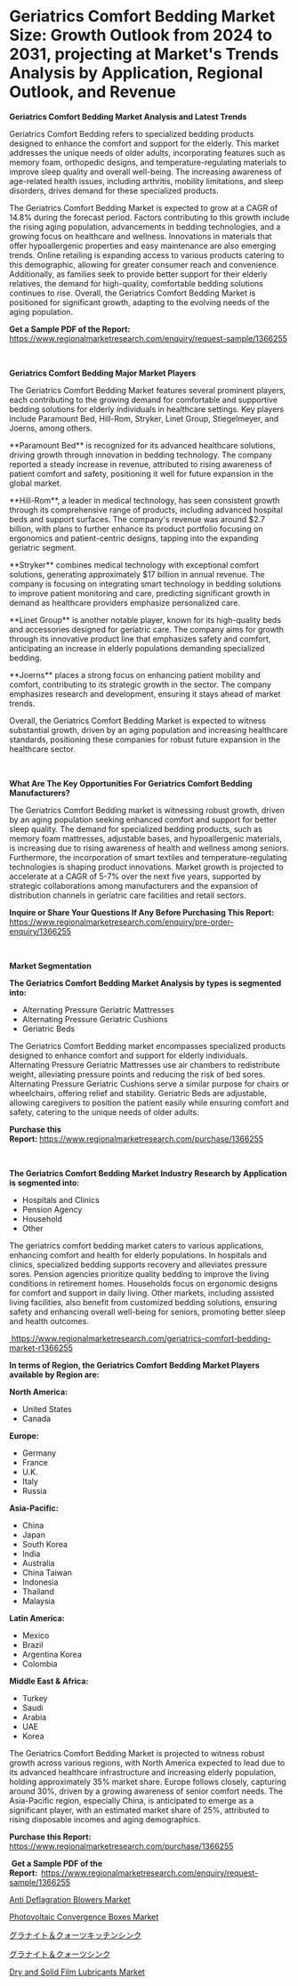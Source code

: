 <p><h1>Geriatrics Comfort Bedding Market Size: Growth Outlook from 2024 to 2031, projecting at Market's Trends Analysis by Application, Regional Outlook, and Revenue</h1></p><p><strong>Geriatrics Comfort Bedding Market Analysis and Latest Trends</strong></p>
<p><p>Geriatrics Comfort Bedding refers to specialized bedding products designed to enhance the comfort and support for the elderly. This market addresses the unique needs of older adults, incorporating features such as memory foam, orthopedic designs, and temperature-regulating materials to improve sleep quality and overall well-being. The increasing awareness of age-related health issues, including arthritis, mobility limitations, and sleep disorders, drives demand for these specialized products.</p><p>The Geriatrics Comfort Bedding Market is expected to grow at a CAGR of 14.8% during the forecast period. Factors contributing to this growth include the rising aging population, advancements in bedding technologies, and a growing focus on healthcare and wellness. Innovations in materials that offer hypoallergenic properties and easy maintenance are also emerging trends. Online retailing is expanding access to various products catering to this demographic, allowing for greater consumer reach and convenience. Additionally, as families seek to provide better support for their elderly relatives, the demand for high-quality, comfortable bedding solutions continues to rise. Overall, the Geriatrics Comfort Bedding Market is positioned for significant growth, adapting to the evolving needs of the aging population.</p></p>
<p><strong>Get a Sample PDF of the Report:&nbsp;</strong> <a href="https://www.regionalmarketresearch.com/enquiry/request-sample/1366255">https://www.regionalmarketresearch.com/enquiry/request-sample/1366255</a></p>
<p>&nbsp;</p>
<p><strong>Geriatrics Comfort Bedding Major Market Players</strong></p>
<p><p>The Geriatrics Comfort Bedding Market features several prominent players, each contributing to the growing demand for comfortable and supportive bedding solutions for elderly individuals in healthcare settings. Key players include Paramount Bed, Hill-Rom, Stryker, Linet Group, Stiegelmeyer, and Joerns, among others.</p><p>**Paramount Bed** is recognized for its advanced healthcare solutions, driving growth through innovation in bedding technology. The company reported a steady increase in revenue, attributed to rising awareness of patient comfort and safety, positioning it well for future expansion in the global market.</p><p>**Hill-Rom**, a leader in medical technology, has seen consistent growth through its comprehensive range of products, including advanced hospital beds and support surfaces. The company's revenue was around $2.7 billion, with plans to further enhance its product portfolio focusing on ergonomics and patient-centric designs, tapping into the expanding geriatric segment.</p><p>**Stryker** combines medical technology with exceptional comfort solutions, generating approximately $17 billion in annual revenue. The company is focusing on integrating smart technology in bedding solutions to improve patient monitoring and care, predicting significant growth in demand as healthcare providers emphasize personalized care.</p><p>**Linet Group** is another notable player, known for its high-quality beds and accessories designed for geriatric care. The company aims for growth through its innovative product line that emphasizes safety and comfort, anticipating an increase in elderly populations demanding specialized bedding.</p><p>**Joerns** places a strong focus on enhancing patient mobility and comfort, contributing to its strategic growth in the sector. The company emphasizes research and development, ensuring it stays ahead of market trends.</p><p>Overall, the Geriatrics Comfort Bedding Market is expected to witness substantial growth, driven by an aging population and increasing healthcare standards, positioning these companies for robust future expansion in the healthcare sector.</p></p>
<p>&nbsp;</p>
<p><strong>What Are The Key Opportunities For Geriatrics Comfort Bedding Manufacturers?</strong></p>
<p><p>The Geriatrics Comfort Bedding market is witnessing robust growth, driven by an aging population seeking enhanced comfort and support for better sleep quality. The demand for specialized bedding products, such as memory foam mattresses, adjustable bases, and hypoallergenic materials, is increasing due to rising awareness of health and wellness among seniors. Furthermore, the incorporation of smart textiles and temperature-regulating technologies is shaping product innovations. Market growth is projected to accelerate at a CAGR of 5-7% over the next five years, supported by strategic collaborations among manufacturers and the expansion of distribution channels in geriatric care facilities and retail sectors.</p></p>
<p><strong>Inquire or Share Your Questions If Any Before Purchasing This Report:</strong> <a href="https://www.regionalmarketresearch.com/enquiry/pre-order-enquiry/1366255">https://www.regionalmarketresearch.com/enquiry/pre-order-enquiry/1366255</a></p>
<p>&nbsp;</p>
<p><strong>Market Segmentation</strong></p>
<p><strong>The Geriatrics Comfort Bedding Market Analysis by types is segmented into:</strong></p>
<p><ul><li>Alternating Pressure Geriatric Mattresses</li><li>Alternating Pressure Geriatric Cushions</li><li>Geriatric Beds</li></ul></p>
<p><p>The Geriatrics Comfort Bedding market encompasses specialized products designed to enhance comfort and support for elderly individuals. Alternating Pressure Geriatric Mattresses use air chambers to redistribute weight, alleviating pressure points and reducing the risk of bed sores. Alternating Pressure Geriatric Cushions serve a similar purpose for chairs or wheelchairs, offering relief and stability. Geriatric Beds are adjustable, allowing caregivers to position the patient easily while ensuring comfort and safety, catering to the unique needs of older adults.</p></p>
<p><strong>Purchase this Report:&nbsp;</strong><a href="https://www.regionalmarketresearch.com/purchase/1366255">https://www.regionalmarketresearch.com/purchase/1366255</a></p>
<p>&nbsp;</p>
<p><strong>The Geriatrics Comfort Bedding Market Industry Research by Application is segmented into:</strong></p>
<p><ul><li>Hospitals and Clinics</li><li>Pension Agency</li><li>Household</li><li>Other</li></ul></p>
<p><p>The geriatrics comfort bedding market caters to various applications, enhancing comfort and health for elderly populations. In hospitals and clinics, specialized bedding supports recovery and alleviates pressure sores. Pension agencies prioritize quality bedding to improve the living conditions in retirement homes. Households focus on ergonomic designs for comfort and support in daily living. Other markets, including assisted living facilities, also benefit from customized bedding solutions, ensuring safety and enhancing overall well-being for seniors, promoting better sleep and health outcomes.</p></p>
<p><a href="https://www.regionalmarketresearch.com/geriatrics-comfort-bedding-market-r1366255">&nbsp;https://www.regionalmarketresearch.com/geriatrics-comfort-bedding-market-r1366255</a></p>
<p><strong>In terms of Region, the Geriatrics Comfort Bedding Market Players available by Region are:</strong></p>
<p>
    <p> <strong> North America: </strong>
        <ul>
            <li>United States</li>
            <li>Canada</li>
        </ul>
        </p> 
    <p> <strong> Europe: </strong>
        <ul>
            <li>Germany</li>
            <li>France</li>
            <li>U.K.</li>
            <li>Italy</li>
            <li>Russia</li>
        </ul>
        </p> 
    <p> <strong> Asia-Pacific: </strong>
        <ul>
            <li>China</li>
            <li>Japan</li>
            <li>South Korea</li>
            <li>India</li>
            <li>Australia</li>
            <li>China Taiwan</li>
            <li>Indonesia</li>
            <li>Thailand</li>
            <li>Malaysia</li>
        </ul>
        </p> 
    <p> <strong> Latin America: </strong>
        <ul>
            <li>Mexico</li>
            <li>Brazil</li>
            <li>Argentina Korea</li>
            <li>Colombia</li>
        </ul>
        </p> 
    <p> <strong> Middle East & Africa: </strong>
        <ul>
            <li>Turkey</li>
            <li>Saudi</li>
            <li>Arabia</li>
            <li>UAE</li>
            <li>Korea</li>
        </ul>
    </p>
    </p>
<p><p>The Geriatrics Comfort Bedding Market is projected to witness robust growth across various regions, with North America expected to lead due to its advanced healthcare infrastructure and increasing elderly population, holding approximately 35% market share. Europe follows closely, capturing around 30%, driven by a growing awareness of senior comfort needs. The Asia-Pacific region, especially China, is anticipated to emerge as a significant player, with an estimated market share of 25%, attributed to rising disposable incomes and aging demographics.</p></p>
<p><strong>Purchase this Report: </strong><a href="https://www.regionalmarketresearch.com/purchase/1366255">https://www.regionalmarketresearch.com/purchase/1366255</a></p>
<p>&nbsp;<strong>Get a Sample PDF of the Report:&nbsp;&nbsp;</strong><a href="https://www.regionalmarketresearch.com/enquiry/request-sample/1366255">https://www.regionalmarketresearch.com/enquiry/request-sample/1366255</a></p>
<p><strong></strong></p>
<p><p><a href="https://medium.com/@karlbucktrridge6874/market-insights-global-anti-deflagration-blowers-market-forecast-and-innovation-trends-2024-c7278ffb1080">Anti Deflagration Blowers Market</a></p><p><a href="https://github.com/JamesCox407/Market-Research-Report-List-1/blob/main/photovoltaic-convergence-boxes-market.md">Photovoltaic Convergence Boxes Market</a></p><p><a href="https://medium.com/@shawnsmihv6/%E8%8A%B1%E5%B4%97%E5%B2%A9%E3%81%8A%E3%82%88%E3%81%B3%E3%82%AF%E3%82%A9%E3%83%BC%E3%83%84%E3%82%AD%E3%83%83%E3%83%81%E3%83%B3%E3%82%B7%E3%83%B3%E3%82%AF%E3%81%AE%E5%B8%82%E5%A0%B4%E8%A6%8F%E6%A8%A1-%E6%88%90%E9%95%B7%E3%83%88%E3%83%AC%E3%83%B3%E3%83%89-%E3%82%BF%E3%82%A4%E3%83%97%E5%88%A5-%E7%94%A8%E9%80%94%E5%88%A5%E3%81%AE%E6%A5%AD%E7%95%8C%E5%88%86%E6%9E%90%E3%81%8A%E3%82%88%E3%81%B32024%E5%B9%B4%E3%81%8B%E3%82%892031%E5%B9%B4%E3%81%BE%E3%81%A7%E3%81%AE%E4%BA%88%E6%B8%AC-0d1bf5ceecf7?postPublishedType=repub">グラナイト＆クォーツキッチンシンク</a></p><p><a href="https://medium.com/@shawnsmihv6/%E3%82%B0%E3%83%A9%E3%83%8A%E3%82%A4%E3%83%88%E3%81%8A%E3%82%88%E3%81%B3%E3%82%AF%E3%82%A9%E3%83%BC%E3%83%84%E3%82%B7%E3%83%B3%E3%82%AF%E5%B8%82%E5%A0%B4%E3%81%AE%E6%8C%87%E6%A8%99-%E5%B8%82%E5%A0%B4%E8%A6%8F%E6%A8%A1-%E5%9C%B0%E5%9F%9F%E5%88%A5%E5%88%86%E6%9E%90-%E5%B8%82%E5%A0%B4%E3%83%97%E3%83%AC%E3%83%BC%E3%83%A4%E3%83%BC%E3%81%AE%E5%88%86%E6%9E%90%E3%81%8A%E3%82%88%E3%81%B3%E4%BA%88%E6%B8%AC-2024%E5%B9%B4-2031%E5%B9%B4-0f81815b8ed7?postPublishedType=repub">グラナイト＆クォーツシンク</a></p><p><a href="https://issuu.com/reportprime-2/docs/dry-and-solid-film-lubricants-marke_a0fa1317a7595b">Dry and Solid Film Lubricants Market</a></p></p>